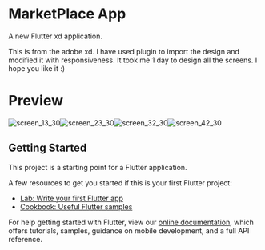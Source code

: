 # MarketPlace App
A new Flutter xd application.

This is from the adobe xd. I have used plugin to import the design and modified it with responsiveness. It took me 1 day to design all the screens. I hope you like it :)

# Preview
![screen_13_30](https://user-images.githubusercontent.com/52609580/117708922-d12fd000-b1e9-11eb-81fe-8a1ddb6d5dea.png)![screen_23_30](https://user-images.githubusercontent.com/52609580/117708939-d55bed80-b1e9-11eb-92f7-ff359bcbb000.png)![screen_32_30](https://user-images.githubusercontent.com/52609580/117708968-ddb42880-b1e9-11eb-9ef3-261911c969c5.png)![screen_42_30](https://user-images.githubusercontent.com/52609580/117709011-e86ebd80-b1e9-11eb-8250-3f6dea0be245.png)





## Getting Started

This project is a starting point for a Flutter application.

A few resources to get you started if this is your first Flutter project:

- [Lab: Write your first Flutter app](https://flutter.dev/docs/get-started/codelab)
- [Cookbook: Useful Flutter samples](https://flutter.dev/docs/cookbook)

For help getting started with Flutter, view our
[online documentation](https://flutter.dev/docs), which offers tutorials,
samples, guidance on mobile development, and a full API reference.
